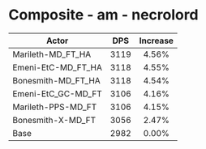 # Composite - am - necrolord
| Actor | DPS | Increase |
|---|:---:|:---:|
|Marileth-MD_FT_HA|3119|4.56%|
|Emeni-EtC-MD_FT_HA|3118|4.55%|
|Bonesmith-MD_FT_HA|3118|4.54%|
|Emeni-EtC_GC-MD_FT|3106|4.16%|
|Marileth-PPS-MD_FT|3106|4.15%|
|Bonesmith-X-MD_FT|3056|2.47%|
|Base|2982|0.00%|
